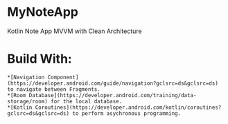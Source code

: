 # MyNoteApp
Kotlin Note App MVVM with Clean Architecture

# Build With:
```
*[Navigation Component](https://developer.android.com/guide/navigation?gclsrc=ds&gclsrc=ds) to navigate between Fragments.
*[Room Database](https://developer.android.com/training/data-storage/room) for the local database.
*[Kotlin Coroutines](https://developer.android.com/kotlin/coroutines?gclsrc=ds&gclsrc=ds) to perform asychronous programming.
```
